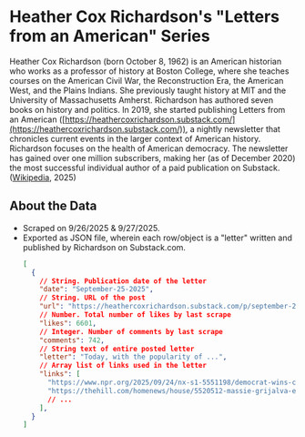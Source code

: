 # Heather Cox Richardson's "Letters from an American" Series

Heather Cox Richardson (born October 8, 1962) is an American historian who works as a professor of history at Boston College, where she teaches courses on the American Civil War, the Reconstruction Era, the American West, and the Plains Indians. She previously taught history at MIT and the University of Massachusetts Amherst. Richardson has authored seven books on history and politics. In 2019, she started publishing Letters from an American ([https://heathercoxrichardson.substack.com/](https://heathercoxrichardson.substack.com/)), a nightly newsletter that chronicles current events in the larger context of American history. Richardson focuses on the health of American democracy. The newsletter has gained over one million subscribers, making her (as of December 2020) the most successful individual author of a paid publication on Substack. ([Wikipedia](https://en.wikipedia.org/wiki/Heather_Cox_Richardson), 2025)

## About the Data

- Scraped on 9/26/2025 & 9/27/2025.
- Exported as JSON file, wherein each row/object is a "letter" written and published by Richardson on Substack.com.
  ```json
  [
    {
      // String. Publication date of the letter
      "date": "September-25-2025",
      // String. URL of the post
      "url": "https://heathercoxrichardson.substack.com/p/september-25-2025",
      // Number. Total number of likes by last scrape
      "likes": 6601,
      // Integer. Number of comments by last scrape
      "comments": 742,
      // String text of entire posted letter
      "letter": "Today, with the popularity of ...",
      // Array list of links used in the letter
      "links": [
        "https://www.npr.org/2025/09/24/nx-s1-5551198/democrat-wins-congressional-seat-in-arizona-narrowing-gops-slim-house-majority",
        "https://thehill.com/homenews/house/5520512-massie-grijalva-epstein-petition/",
        // ...
      ],
    }
  ]
  ```